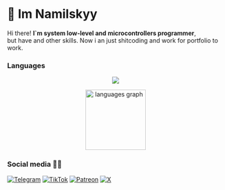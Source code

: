 # :wave: Im Namilskyy
Hi there! **I`m system low-level and microcontrollers programmer**,<br> 
but have and other skills. Now i an just shitcoding and work for portfolio to
work.

### Languages
<p align="center">
  <img src = "https://skillicons.dev/icons?i=c,cpp,py,md,bash,rust">
</p>

<div align="center">
  <img src="https://github-readme-stats.vercel.app/api/top-langs?username=nam4ik&hyde=makefile&locale=en&hide_title=true&layout=compact&card_width=320&langs_count=6&theme=onedark&hide_border=true&order=2" height="140" alt="languages graph"  />
</div>

### Social media 😶‍🌫️


[![Telegram](https://img.shields.io/badge/Telegram-@ArcaneDevStudio-blue?style=flat-square&logo=telegram)](https://t.me/ArcaneDevStudio) 
[![TikTok](https://img.shields.io/badge/TikTok-@ArcaneDevStudio-black?style=flat-square&logo=tiktok)](https://www.tiktok.com/@ArcaneDevStudio)
[![Patreon](https://img.shields.io/badge/Patreon-Nam4ik-orange?style=flat-square&logo=patreon)](https://www.patreon.com/Nam4ik) 
[![X](https://img.shields.io/badge/X-ArcaneDevStud10-lightblue?style=flat-square&logo=x)](https://twitter.com/ArcaneDevStud10) 





 
